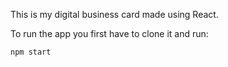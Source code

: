 This is my digital business card made using React.

To run the app you first have to clone it and run:
```bash
npm start
```